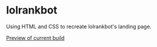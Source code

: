# lolrankbot
Using HTML and CSS to recreate lolrankbot's landing page.

[Preview of current build](https://htmlpreview.github.io/?https://github.com/digneludvig/lolrankbot/blob/main/index.html)

